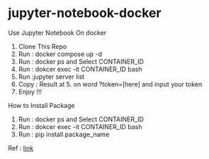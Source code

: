 # jupyter-notebook-docker
Use Jupyter Notebook On docker
<ol>
<li>Clone This Repo</li>
<li>Run : docker compose up -d</li>
<li>Run : docker ps and Select CONTAINER_ID</li>
<li>Run : dokcer exec -it CONTAINER_ID bash</li>
<li>Run :jupyter server list</li>
<li>Copy : Result at 5. on word ?token=[here] and input your token</li>
<li>Enjoy !!!</li>
</ol>

How to Install Package
<ol>
<li>Run : docker ps and Select CONTAINER_ID</li>
<li>Run : dokcer exec -it CONTAINER_ID bash</li>
<li>Run : pip install package_name</li>
</ol>

Ref : [link](https://jupyter-server.readthedocs.io/en/latest/operators/public-server.html)
